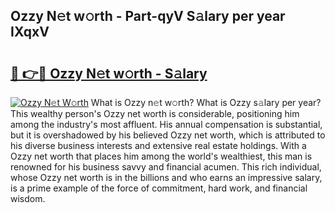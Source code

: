 ## Ozzy N𝚎t w𝚘rth - Part-qyV S𝚊lary per year IXqxV

# <h2><a href="http://gc1hk2.nevu.top/?p=Ozzy">🔗 👉🔴 Ozzy N𝚎t w𝚘rth - S𝚊lary</a></h2>

[![Ozzy N𝚎t W𝚘rth](https://i.imgur.com/Oavwk0R.jpeg)](http://gc1hk2.nevu.top/?p=Ozzy)
What is Ozzy n𝚎t w𝚘rth? What is Ozzy s𝚊lary per year?
This wealthy person's Ozzy net worth is considerable, positioning him among the industry's most affluent. His annual compensation is substantial, but it is overshadowed by his believed Ozzy net worth, which is attributed to his diverse business interests and extensive real estate holdings. With a Ozzy net worth that places him among the world's wealthiest, this man is renowned for his business savvy and financial acumen. This rich individual, whose Ozzy net worth is in the billions and who earns an impressive salary, is a prime example of the force of commitment, hard work, and financial wisdom.
